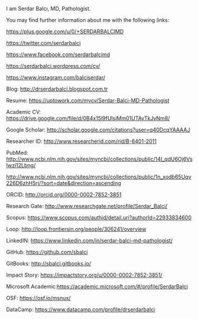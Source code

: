 I am Serdar Balcı, MD, Pathologist.

You may find further information about me with the following links:


https://plus.google.com/u/0/+SERDARBALCIMD

https://twitter.com/serdarbalci

https://www.facebook.com/serdarbalcimd

https://serdarbalci.wordpress.com/cv/

https://www.instagram.com/balciserdar/



Blog: http://drserdarbalci.blogspot.com.tr

Resume: https://uptowork.com/mycv/Serdar-Balci-MD-Pathologist

Academic CV: https://drive.google.com/file/d/0B4x15l9fUIsjMm01UTAyTkJvNm8/

Google Scholar: http://scholar.google.com/citations?user=q40DcqYAAAAJ

Researcher ID: http://www.researcherid.com/rid/B-6401-2011

PubMed: http://www.ncbi.nlm.nih.gov/sites/myncbi/collections/public/14I_qdU6Oj6VsIwzi12Lbng/

http://www.ncbi.nlm.nih.gov/sites/myncbi/collections/public/1n_xodb65Uqv226D6zhH5rj/?sort=date&direction=ascending

ORCID: http://orcid.org/0000-0002-7852-3851

Research Gate: http://www.researchgate.net/profile/Serdar_Balci/

Scopus: https://www.scopus.com/authid/detail.uri?authorId=22933834600

Loop: http://loop.frontiersin.org/people/306241/overview

LinkedIN: https://www.linkedin.com/in/serdar-balci-md-pathologist/

GitHub: https://github.com/sbalci

GitBooks: http://sbalci.gitbooks.io/

Impact Story: https://impactstory.org/u/0000-0002-7852-3851/

Microsoft Academic:https://academic.microsoft.com/#/profile/SerdarBalci

OSF: https://osf.io/msnux/

DataCamp: https://www.datacamp.com/profile/drserdarbalci


